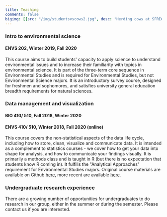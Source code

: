 ```yaml
---
title: Teaching
comments: false
bigimg: [{src: "/img/studentsvscows2.jpg", desc: "Herding cows at SFREC"}]
---
```



### Intro to environmental science
#### ENVS 202, Winter 2019, Fall 2020
This course aims to build students' capacity to apply science to understand environmental issues and to increase their familiarity with topics in environmental science. It is part of the three-term core sequence in Environmental Studies and is required for Environmental Studies, but not Environmental Science majors. It is an introductory survey course, designed for freshmen and sophomores, and satisfies university general education breadth requirements for natural sciences. 


### Data management and visualization
#### BIO 410/ 510, Fall 2018, Winter 2020
#### ENVS 410/ 510, Winter 2018, Fall 2020 (online)
This course covers the non-statistical aspects of the data life cycle, including how to store, clean, visualize and communicate data. It is intended as a complement to statistics courses - we cover how to get your data into shape for analysis, and how to communicate your findings visually. It is primarily a methods class and is taught in R (but there is no expectation that students know R coming in). It fulfills the "Analytical Approaches" requirement for Environmental Studies majors. Original course materials are available on Github [here](https://github.com/laurenmh/envs-data-course), more recent are available [here](https://github.com/laurenmh/bio-data-course-2018).

### Undergraduate research experience
There are a growing number of opportunities for undergraduates to do research in our group, either in the summer or during the semester. Please contact us if you are interested.